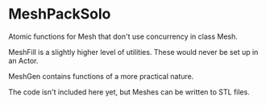 # MeshPackSolo

Atomic functions for Mesh that don't use concurrency in class Mesh.

MeshFill is a slightly higher level of utilities. These would never be set up in an Actor.

MeshGen contains functions of a more practical nature. 

The code isn't included here yet, but Meshes can be written to STL files.

